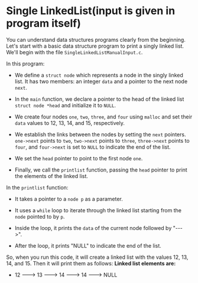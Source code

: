 # Single LinkedList(input is given in program itself)

You can understand data structures programs clearly from the beginning. Let's start with a basic data structure program to print a singly linked list. We'll begin with the file `SingleLinkedListManualInput.c`.

In this program:

- We define a `struct node` which represents a node in the singly linked list. It has two members: an integer `data` and a pointer to the next node `next`.

- In the `main` function, we declare a pointer to the head of the linked list `struct node *head` and initialize it to `NULL`.

- We create four nodes `one`, `two`, `three`, and `four` using `malloc` and set their `data` values to 12, 13, 14, and 15, respectively.

- We establish the links between the nodes by setting the `next` pointers. `one->next` points to `two`, `two->next` points to `three`, `three->next` points to `four`, and `four->next` is set to `NULL` to indicate the end of the list.

- We set the `head` pointer to point to the first node `one`.

- Finally, we call the `printlist` function, passing the `head` pointer to print the elements of the linked list.

In the `printlist` function:

- It takes a pointer to a `node p` as a parameter.

- It uses a `while` loop to iterate through the linked list starting from the `node` pointed to by `p`.

- Inside the loop, it prints the `data` of the current node followed by "--->".

- After the loop, it prints "NULL" to indicate the end of the list.

So, when you run this code, it will create a linked list with the values 12, 13, 14, and 15. Then it will print them as follows:
**Linked list elements are:**

- 12 ---> 13 ---> 14 ---> 14 ---> NULL
